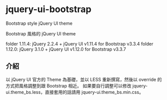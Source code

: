 # jquery-ui-bootstrap
Bootstrap style jQuery UI theme

Bootstrap 風格的 jQuery UI theme

folder 1.11.4: jQuery 2.2.4 + jQuery UI v1.11.4 for Bootstrap v3.3.4
folder 1.12.0: jQuery 3.1.0 + jQuery UI v1.12.0 for Bootstrap v3.3.7

## 介紹

以 jQuery UI 官方的 Theme 為基礎，並以 LESS 重新撰寫，然後以 override 的方式把風格調整到跟 Bootstrap 相近。
如果要自行調整可以修改 jquery-ui.theme_bs.less，直接套用的話請用 jquery-ui.theme_bs.min.css。
